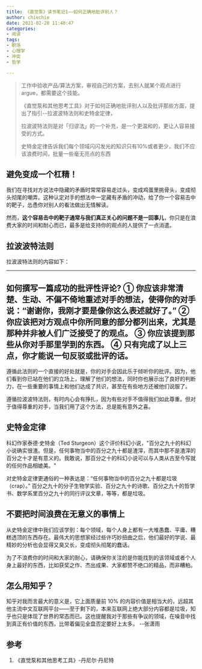 ```yaml
---
title: 《直觉泵》读书笔记1——如何正确地批评别人？
author: chiechie
date: 2021-02-28 11:40:47
categories: 
- 阅读
tags: 
- 职场
- 心理学
- 冲突
- 哲学

---
```


> 工作中验收产品/算法方案，审视自己的方案，去别人就某个观点进行argue，都需要这个技能。 
> 
>《直觉泵和其他思考工具》对于如何正确地批评别人以及批评那些方面，提出了指引--拉波波特法则和史特金定律，
> 
> 拉波波特法则是对「归谬法」的一个补充，是一个更温和的，更让人容易接受的方式。
> 
> 史特金定律告诉我们每个领域闪闪发光的知识只有10%或者更少，我们不应该浪费时间，批量一些毫无亮点的东西

## 避免变成一个杠精！

我们在寻找对方说法中隐藏的矛盾时常常容易走过头，变成鸡蛋里挑骨头，变成彻头彻尾的嘲弄。这种认定对手的想法中一定藏有矛盾的冲动，给了你一个容易击中的靶子，怂恿你对别人的看法做出无情解读。

然而，**这个容易击中的靶子通常与我们真正关心的问题不是一回事儿**，你只是在浪费大家的时间和耐心而已，最多是给支持你的观点的人提供了一点消遣。

## 拉波波特法则

拉波波特法则的内容如下：

---
如何撰写一篇成功的批评性评论?
① 你应该非常清楚、生动、不偏不倚地重述对手的想法，使得你的对手说：“谢谢你，我刚才要是像你这么表述就好了。”
② 你应该把对方观点中你所同意的部分都列出来，尤其是那种并非被人们广泛接受了的观点。
③ 你应该提到那些从你对手那里学到的东西。
④ 只有完成了以上三点，你才能说一句反驳或批评的话。
---

遵循此法则的一个直接的好处就是，你的对手会因此乐于倾听你的批评。因为，他们看到你已站在他们的立场上，理解了他们的想法，同时你也展示出了良好的判断力，在一些重要的事情上和他们达成了共识，甚至在有些地方还被他们说服了。

遵循拉波波特法则，有时内心会有挣扎，因为有些对手不值得我们如此尊重。但对于值得尊重的对手，当我们用了这个方法，总是能有意外之喜。

## 史特金定律

科幻作家泰德·史特金（Ted Sturgeon）这个评价科幻小说，"百分之九十的科幻小说确实很渣。但是，任何事物当中的百分之九十都是渣滓，而其中那不是渣滓的百分之十才是有意义的。我敢说，那百分之十的科幻小说可以与人类从古至今写就的任何作品相媲美。"

对史特金定律更通俗的一种表达是：“任何事物当中的百分之九十都是垃圾（crap）。”
百分之九十的分子生物学实验、百分之九十的诗歌、百分之九十的哲学书、数学系里百分之九十的同行评议文章，等等，都是垃圾。


## 不要把时间浪费在无意义的事情上

从史特金定律中我们应该学到：每个领域，每个人身上都有一大堆愚蠢、平庸、糟糕透顶的东西存在。最伟大的思想家经过些许巧妙扭曲之后，他们最好的学说、最精妙的分析也会显得又臭又长，变成彻头彻尾的蠢话。

为了不浪费你的时间和大家的耐心，请确保你关注的是你能找到的该领域或者个人身上最好的东西，比如获奖之作、杰出成果、大家都赞不绝口的精品，而非糟粕。

## 怎么用知乎？

知乎对我而言最大的意义是，它上面质量前 10% 的内容价值是相当大的，远超其他主流中文互联网平台——至于剩下的，本来互联网上绝大部分内容都是垃圾，知乎也只是体现了世界的常态而已。这也提醒我对于那些有争议的领域，在噪音中找到真正有价值的东西，比带着偏见全盘否定要好上太多。 --张潇雨


## 参考
1. 《直觉泵和其他思考工具》-丹尼尔·丹尼特